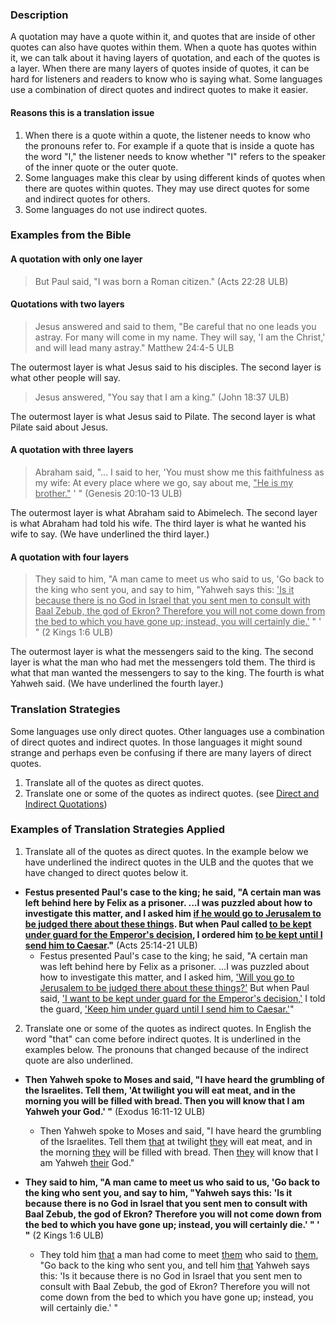 

### Description

A quotation may have a quote within it, and quotes that are inside of other quotes can also have quotes within them. When a quote has quotes within it, we can talk about it having layers of quotation, and each of the quotes is a layer.  When there are many layers of quotes inside of quotes, it can be hard for listeners and readers to know who is saying what. Some languages use a combination of direct quotes and indirect quotes to make it easier. 

#### Reasons this is a translation issue

  1. When there  is a quote within a quote, the listener needs to know who the pronouns refer to. For example if a quote that is inside a quote has the word "I," the listener needs to know whether "I" refers to the speaker of the inner quote or the outer quote.
  1. Some languages make this clear by using different kinds of quotes when there are quotes within quotes. They may use direct quotes for some and indirect quotes for others.
  1. Some languages do not use indirect quotes.

### Examples from the Bible

#### A quotation with only one layer

> But Paul said, "I was born a Roman citizen." (Acts 22:28 ULB)

#### Quotations with two layers

>Jesus answered and said to them, "Be careful that no one leads you astray. For many will come in my name. They will say, 'I am the Christ,' and will lead many astray."  Matthew 24:4-5 ULB

The outermost layer is what Jesus said to his disciples.  The second layer is what other people will say.
>Jesus answered, "You say that I am a king." (John 18:37 ULB)

The outermost layer is what Jesus said to Pilate. The second layer is what Pilate said about Jesus. 

#### A quotation with three layers

> Abraham said, "... I said to her, 'You must show me this faithfulness as my wife: At every place where we go, say about me, <u>"He is my brother."</u> ' "   (Genesis 20:10-13 ULB)

The outermost layer is what Abraham said to Abimelech. The second layer is what Abraham had told his wife. The third layer is what he wanted his wife to say. (We have underlined the third layer.)

#### A quotation with four layers

>They said to him, "A man came to meet us who said to us, 'Go back to the king who sent you, and say to him, "Yahweh says this: <u>'Is it because there is no God in Israel that you sent men to consult with Baal Zebub, the god of Ekron? Therefore you will not come down from the bed to which you have gone up; instead, you will certainly die.'</u> " ' "  (2 Kings 1:6 ULB)

The outermost layer is what the messengers said to the king. The second layer is what the man who had met the messengers told them. The third is what that man wanted the messengers to say to the king. The fourth is what Yahweh said. (We have underlined the fourth layer.)

### Translation Strategies

Some languages use only direct quotes. Other languages use a combination of direct quotes and indirect quotes. In those languages it might sound strange and perhaps even be confusing if there are many layers of direct quotes. 

  1. Translate all of the quotes as direct quotes. 
  1. Translate one or some of the quotes as indirect quotes. (see [Direct and Indirect Quotations](../figs-quotations/01.md))

### Examples of Translation Strategies Applied

1. Translate all of the quotes as direct quotes. In the example below we have underlined the indirect quotes in the ULB and the quotes that we have changed to direct quotes below it.

  * **Festus presented Paul's case to the king; he said, "A certain man was left behind here by Felix as a prisoner. ...I was puzzled about how to investigate this matter, and I asked him <u>if he would go to Jerusalem to be judged there about these things</u>. But when Paul called <u>to be kept under guard for the Emperor's decision</u>, I ordered him <u>to be kept until I send him to Caesar</u>."** (Acts 25:14-21 ULB)
      * Festus presented Paul's case to the king; he said, "A certain man was left behind here by Felix as a prisoner. ...I was puzzled about how to investigate this matter, and I asked him, <u>'Will you  go to Jerusalem to be judged there about these things?'</u> But when Paul said, <u>'I want to be kept under guard for the Emperor's decision,'</u> I told the guard, <u>'Keep him under guard until I send him to Caesar.'</u>"  

2. Translate one or some of the quotes as indirect quotes. In English the word "that" can come before indirect quotes. It is underlined in the examples below. The pronouns that changed because of the indirect quote are also underlined.

  * **Then Yahweh spoke to Moses and said, "I have heard the grumbling of the Israelites. Tell them, 'At twilight you will eat meat, and in the morning you will be filled with bread. Then you will know that I am Yahweh your God.' "**  (Exodus 16:11-12 ULB)
      * Then Yahweh spoke to Moses and said, "I have heard the grumbling of the Israelites. Tell them <u>that</u> at twilight <u>they</u> will eat meat, and in the morning <u>they</u> will be filled with bread. Then <u>they</u> will know that I am Yahweh <u>their</u> God."

  * **They said to him, "A man came to meet us who said to us, 'Go back to the king who sent you, and say to him, "Yahweh says this: 'Is it because there is no God in Israel that you sent men to consult with Baal Zebub, the god of Ekron? Therefore you will not come down from the bed to which you have gone up; instead, you will certainly die.' " ' "**  (2 Kings 1:6 ULB) 
      * They told him <u>that</u> a man had come to meet <u>them</u> who said to <u>them</u>, "Go back to the king who sent you, and tell him <u>that</u> Yahweh says this:  'Is it because there is no God in Israel that you sent men to consult with Baal Zebub, the god of Ekron? Therefore you will not come down from the bed to which you have gone up; instead, you will certainly die.' "